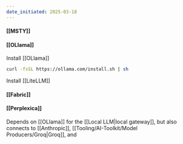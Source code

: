 ```yaml
---
date_initiated: 2025-03-18
---
```



#### [[MSTY]]


#### [[OLlama]]
Install [[OLlama]]

```bash
curl -fsSL https://ollama.com/install.sh | sh
```

Install [[LiteLLM]]

#### [[Fabric]]

#### [[Perplexica]]
Depends on [[OLlama]] for the [[Local LLM|local gateway]], but also connects to [[Anthropic]], [[Tooling/AI-Toolkit/Model Producers/Groq|Groq]], and 

